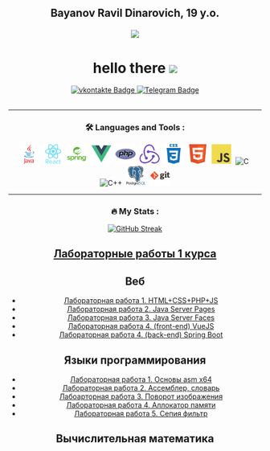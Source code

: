   
<div id="header" align="center">
  <h2><p>Bayanov Ravil Dinarovich, 19 y.o.</p></h2>
  <img src="https://media.giphy.com/media/v1.Y2lkPTc5MGI3NjExcW85NHEwbmN1cHd1ajhvbTY5Y3Q1ZnZkNjF2d2Rxam45OW1tdXh4dCZlcD12MV9pbnRlcm5hbF9naWZfYnlfaWQmY3Q9Zw/HCkbgKLdLWq3OCV8YM/giphy.gif" width="300" class="round"
</div>

<div align="center">
<h1>
  hello there
  <img src="https://media.giphy.com/media/hvRJCLFzcasrR4ia7z/giphy.gif" width="30px"/>
</h1>
</div>

<div id="badges">
  <a href=https://vk.com/ravvcheck"">
    <img src="https://img.shields.io/badge/Vkontakte-blue?style=for-the-badge&logo=vkontakte&logoColor=white" alt="vkontakte Badge"/>
  </a>
  <a href="t.me/ravvcheck">
    <img src="https://img.shields.io/badge/Telegram-blue?style=for-the-badge&logo=telegram&logoColor=white" alt="Telegram Badge"/>
  </a>
</div>

<img src="https://komarev.com/ghpvc/?username=RavvChek&style=flat-square&color=blue" alt=""/>

---

### :hammer_and_wrench: Languages and Tools :
<div>
  <img src="https://github.com/devicons/devicon/blob/master/icons/java/java-original-wordmark.svg" title="Java" alt="Java" width="40" height="40"/>&nbsp;
  <img src="https://github.com/devicons/devicon/blob/master/icons/react/react-original-wordmark.svg" title="React" alt="React" width="40" height="40"/>&nbsp;
  <img src="https://github.com/devicons/devicon/blob/master/icons/spring/spring-original-wordmark.svg" title="Spring" alt="Spring" width="40" height="40"/>&nbsp;
  <img src="https://github.com/devicons/devicon/blob/master/icons/vuejs/vuejs-original.svg" title="VueJS" alt="VueJS" width="40" height="40"/>&nbsp;
  <img src="https://github.com/devicons/devicon/blob/master/icons/php/php-original.svg" title="PHP" alt="PHP" width="40" height="40"/>&nbsp;
  <img src="https://github.com/devicons/devicon/blob/master/icons/redux/redux-original.svg" title="Redux" alt="Redux " width="40" height="40"/>&nbsp;
  <img src="https://github.com/devicons/devicon/blob/master/icons/css3/css3-plain-wordmark.svg"  title="CSS3" alt="CSS" width="40" height="40"/>&nbsp;
  <img src="https://github.com/devicons/devicon/blob/master/icons/html5/html5-original.svg" title="HTML5" alt="HTML" width="40" height="40"/>&nbsp;
  <img src="https://github.com/devicons/devicon/blob/master/icons/javascript/javascript-original.svg" title="JavaScript" alt="JavaScript" width="40" height="40"/>&nbsp;
  <img src="https://github.com/devicons/devicon/blob/master/icons/с/с-original.svg" title="С" alt="C" width="40" height="40"/>&nbsp;
  <img src="https://github.com/devicons/devicon/blob/master/icons/с++/с++-original.svg" title="С++"  alt="С++" width="40" height="40"/>&nbsp;
  <img src="https://github.com/devicons/devicon/blob/master/icons/postgresql/postgresql-original-wordmark.svg" title="PostgreSQL"  alt="PostgreSQL" width="40" height="40"/>&nbsp;
  <img src="https://github.com/devicons/devicon/blob/master/icons/git/git-original-wordmark.svg" title="Git" **alt="Git" width="40" height="40"/>
</div>

---

### :fire: My Stats :
[![GitHub Streak](http://github-readme-streak-stats.herokuapp.com?user=RavvChek&theme=default)](https://git.io/streak-stats)

## [Лабораторные работы 1 курса]()

## Веб
- [Лабораторная работа 1. HTML+CSS+PHP+JS]()
- [Лабораторная работа 2. Java Server Pages]()
- [Лабораторная работа 3. Java Server Faces]()
- [Лабораторная работа 4. (front-end) VueJS]()
- [Лабораторная работа 4. (back-end) Spring Boot]()

## Языки программирования
- [Лабораторная работа 1. Основы asm x64](https://gitlab.se.ifmo.ru/ravvcheck/assignment-1-io-library)
- [Лабораторная работа 2. Ассемблер, словарь](https://gitlab.se.ifmo.ru/ravvcheck/assignment-2-dictionary)
- [Лабоарторная работа 3. Поворот изображения](https://gitlab.se.ifmo.ru/ravvcheck/assignment-3-image-rotation)
- [Лабораторная работа 4. Аллокатор памяти](https://gitlab.se.ifmo.ru/ravvcheck/assignment-4-memory-allocator)
- [Лабораторная работа 5. Сепия фильтр](https://gitlab.se.ifmo.ru/ravvcheck/assignment-5-sepia-filter)

## Вычислительная математика
